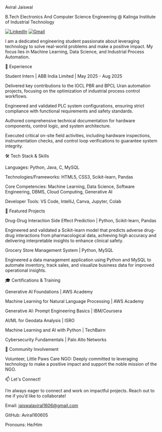 Aviral Jaiswal

B.Tech Electronics And Computer Science Engineering @ Kalinga Institute of Industrial Technology

<a href="https://www.linkedin.com/in/aviral-jaiswal-9711b12b6/"><img src="https://www.google.com/search?q=https://img.shields.io/badge/LinkedIn-0077B5%3Fstyle%3Dfor-the-badge%26logo%3Dlinkedin%26logoColor%3Dwhite" alt="LinkedIn"/></a>
<a href="mailto:jaiswalaviral1606@gmail.com"><img src="https://img.shields.io/badge/Gmail-D14836?style=for-the-badge&logo=gmail&logoColor=white" alt="Gmail"/></a>

I am a dedicated engineering student passionate about leveraging technology to solve real-world problems and make a positive impact. My focus lies in Machine Learning, Data Science, and Industrial Process Automation.

🚀 Experience

Student Intern | ABB India Limited | May 2025 - Aug 2025

Delivered key contributions to the IOCL PBR and BPCL Uran automation projects, focusing on the optimization of industrial process control workflows.

Engineered and validated PLC system configurations, ensuring strict compliance with functional requirements and safety standards.

Authored comprehensive technical documentation for hardware components, control logic, and system architecture.

Executed critical on-site field activities, including hardware inspections, instrumentation checks, and control loop verifications to guarantee system integrity.

🛠️ Tech Stack & Skills

Languages: Python, Java, C, MySQL

Technologies/Frameworks: HTML5, CSS3, Scikit-learn, Pandas

Core Competencies: Machine Learning, Data Science, Software Engineering, DBMS, Cloud Computing, Generative AI

Developer Tools: VS Code, IntelliJ, Canva, Jupyter, Colab

📂 Featured Projects

Drug-Drug Interaction Side Effect Prediction | Python, Scikit-learn, Pandas

Engineered and validated a Scikit-learn model that predicts adverse drug-drug interactions from pharmacological data, achieving high accuracy and delivering interpretable insights to enhance clinical safety.

Grocery Store Management System | Python, MySQL

Engineered a data management application using Python and MySQL to automate inventory, track sales, and visualize business data for improved operational insights.

🎓 Certifications & Training

Generative AI Foundations | AWS Academy

Machine Learning for Natural Language Processing | AWS Academy

Generative AI: Prompt Engineering Basics | IBM/Coursera

AI/ML for Geodata Analysis | ISRO

Machine Learning and AI with Python | TechBairn

Cybersecurity Fundamentals | Palo Alto Networks

🌱 Community Involvement

Volunteer, Little Paws Care NGO: Deeply committed to leveraging technology to make a positive impact and support the noble mission of the NGO.

📫 Let's Connect!

I’m always eager to connect and work on impactful projects. Reach out to me if you’d like to collaborate!

Email: jaiswalaviral1606@gmail.com

GitHub: Aviral160605

Pronouns: He/Him

